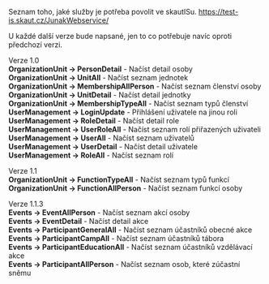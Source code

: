 Seznam toho, jaké služby je potřeba povolit ve skautISu. https://test-is.skaut.cz/JunakWebservice/

U každé další verze bude napsané, jen to co potřebuje navíc oproti předchozí verzi.

Verze 1.0
<br>
<b>OrganizationUnit -> PersonDetail</b> - Načíst detail osoby
<br>
<b>OrganizationUnit -> UnitAll</b> - Načíst seznam jednotek
<br>
<b>OrganizationUnit -> MembershipAllPerson</b> - Načíst seznam členství osoby
<br>
<b>OrganizationUnit -> UnitDetail</b> - Načíst detail jednotky
<br>
<b>OrganizationUnit -> MembershipTypeAll</b> - Načíst seznam typů členství 
<br>
<b>UserManagement -> LoginUpdate</b> - Přihlášení uživatele na jinou roli
<br>
<b>UserManagement -> RoleDetail</b> - Načíst detail role
<br>
<b>UserManagement -> UserRoleAll</b> - Načíst seznam rolí přiřazených uživateli
<br>
<b>UserManagement -> UserAll</b> - Načíst seznam uživatelů
<br>
<b>UserManagement -> UserDetail</b> - Načíst detail uživatele
<br>
<b>UserManagement -> RoleAll</b> - Načíst seznam rolí

Verze 1.1
<br>
<b>OrganizationUnit -> FunctionTypeAll</b> - Načíst seznam typů funkcí
<br>
<b>OrganizationUnit -> FunctionAllPerson</b> - Načíst seznam funkcí osoby

Verze 1.1.3
<br>
<b>Events -> EventAllPerson</b> - Načíst seznam akcí osoby
<br>
<b>Events -> EventDetail</b> - Načíst detail akce 
<br>
<b>Events -> ParticipantGeneralAll</b> - Načíst seznam účastníků obecné akce
<br>
<b>Events -> ParticipantCampAll</b> - Načíst seznam účastníků tábora 
<br>
<b>Events -> ParticipantEducationAll</b> - Načíst seznam účastníků vzdělávací akce
<br>
<b>Events -> ParticipantAllPerson</b> - Načíst seznam osob, které zúčastní sněmu 
